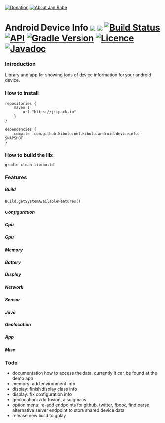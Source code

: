 [![Donation](https://img.shields.io/badge/buy%20me%20a%20coffee-brightgreen.svg)](https://www.paypal.me/janrabe/5) [![About Jan Rabe](https://img.shields.io/badge/about-me-green.svg)](https://about.me/janrabe) 
# Android Device Info [![](https://jitpack.io/v/kibotu/net.kibotu.android.deviceinfo.svg)](https://jitpack.io/#kibotu/net.kibotu.android.deviceinfo) [![](https://jitpack.io/v/kibotu/net.kibotu.android.deviceinfo/month.svg)](https://jitpack.io/#kibotu/net.kibotu.android.deviceinfo) [![Build Status](https://travis-ci.org/kibotu/net.kibotu.android.deviceinfo.svg?branch=develop)](https://travis-ci.org/kibotu/net.kibotu.android.deviceinfo) [![API](https://img.shields.io/badge/API-15%2B-brightgreen.svg?style=flat)](https://android-arsenal.com/api?level=15) [![Gradle Version](https://img.shields.io/badge/gradle-5.4.1-green.svg)](https://docs.gradle.org/current/release-notes) [![Licence](https://img.shields.io/badge/licence-Apache-blue.svg)](http://www.apache.org/licenses/LICENSE-2.0) [![Javadoc](https://img.shields.io/badge/javadoc-SNAPSHOT-green.svg)](https://jitpack.io/com/github/kibotu/net.kibotu.android.deviceinfo/develop-SNAPSHOT/javadoc/index.html)

### Introduction

Library and app for showing tons of device information for your android device. 

### How to install
	
	repositories {
	    maven {
	        url "https://jitpack.io"
	    }
	}
		
	dependencies {
        compile 'com.github.kibotu:net.kibotu.android.deviceinfo:-SNAPSHOT'
    }
   

### How to build the lib:

    gradle clean lib:build

### Features

##### Build

    Build.getSystemAvailableFeatures()

##### Configuration
##### Cpu
##### Gpu
##### Memory
##### Battery
##### Display
##### Network
##### Sensor
##### Java
##### Geolocation
##### App
##### Misc


### Todo

* documentation how to access the data, currently it can be found at the demo app
* memory: add environment info
* display: finish display class info
* display: fix configuration info
* geolocation: add fusion, also gmaps
* option menu: re-add endpoints for github, twitter, fbook, find parse alternative server endpoint to store shared device data
* release new build to gplay

